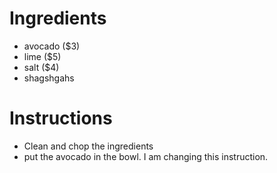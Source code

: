 # Ingredients
- avocado ($3)
- lime ($5)
- salt ($4)
- shagshgahs
# Instructions
- Clean and chop the ingredients
- put the avocado in the bowl. I am changing this instruction.

